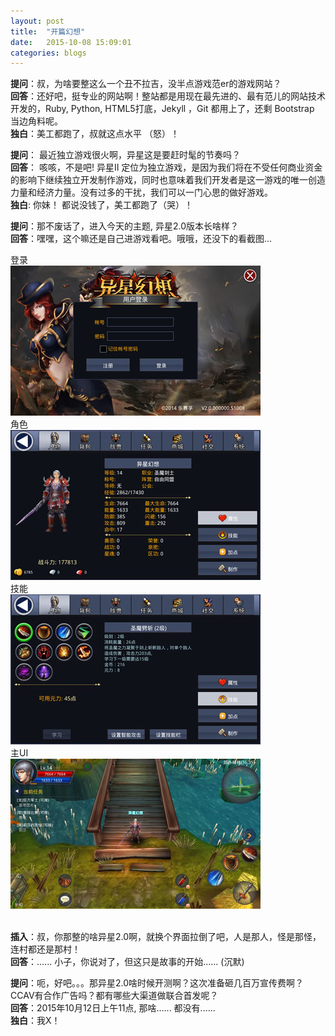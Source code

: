 ```yaml
---
layout: post
title:  "开篇幻想"
date:   2015-10-08 15:09:01
categories: blogs
---
```


<p>
<b>提问</b>：叔，为啥要整这么一个丑不拉吉，没半点游戏范er的游戏网站？<br/>
<b>回答</b>：还好吧，挺专业的网站啊！整站都是用现在最先进的、最有范儿的网站技术开发的，Ruby, Python, HTML5打底，Jekyll ，Git 都用上了，还剩 Bootstrap 当边角料呢。 <br/>
<b>独白</b>：美工都跑了，叔就这点水平 （怒）！<br/>
</p>

<p>
<b>提问</b>： 最近独立游戏很火啊，异星这是要赶时髦的节奏吗？<br/>
<b>回答</b>： 咳咳，不是吧! 异星II 定位为独立游戏，是因为我们将在不受任何商业资金的影响下继续独立开发制作游戏，同时也意味着我们开发者是这一游戏的唯一创造力量和经济力量。没有过多的干扰，我们可以一门心思的做好游戏。<br/>
<b>独白</b>: 你妹！ 都说没钱了，美工都跑了（哭）！<br/>
</p>

<p>
<b>提问</b>：那不废话了，进入今天的主题, 异星2.0版本长啥样？ <br/>
<b>回答</b>：嘿嘿，这个嘛还是自己进游戏看吧。哦哦，还没下的看截图...	
	<div class="algin-center"><div>登录</div><img src="/images/post/20151009-1.jpg"/></div>
	<div class="algin-center"><div>角色</div><img src="/images/post/20151009-2.jpg"/></div>
	<div class="algin-center"><div>技能</div><img src="/images/post/20151009-3.jpg"/></div>
	<div class="algin-center"><div>主UI</div><img src="/images/post/20151009-4.jpg"/></div>
	<br/>

<b>插入</b>：叔，你那整的啥异星2.0啊，就换个界面拉倒了吧，人是那人，怪是那怪，连村都还是那村！<br/>
<b>回答</b>：...... 小子，你说对了，但这只是故事的开始...... (沉默)
</p>

<p>
<b>提问</b>：呃，好吧。。。那异星2.0啥时候开测啊？这次准备砸几百万宣传费啊？CCAV有合作广告吗？都有哪些大渠道做联合首发呢？<br/>
<b>回答</b>：2015年10月12日上午11点, 那啥...... 都没有...... <br/>
<b>独白</b>：我X！<br/>
</p>

<br/>
<br/>
<br/>